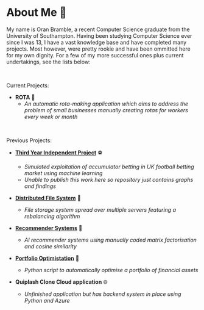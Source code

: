 # **About Me  👨** 

My name is Oran Bramble, a recent Computer Science graduate from the University of Southampton. Having been studying Computer Science ever since I was 13, I have a vast knowledge base and have completed many projects. Most however, were pretty rookie and have been ommitted here for my own dignity. For a few of my more successful ones plus current undertakings, see the lists below:

</br>

Current Projects:

- **ROTA** 📆
    - _An automatic rota-making application which aims to address the problem of small businesses manually creating rotas for workers every week or month_

</br>

Previous Projects:

- [**Third Year Independent Project**](https://github.com/oranbramble/Accumulator-Profiting) ⚽
    - _Simulated exploitation of accumulator betting in UK football betting market using machine learning_
    - _Unable to publish this work here so repository just contains graphs and findings_
      
- **[Distributed File System](https://github.com/oranbramble/Distributed-File-System)** 📁
    - _File storage system spread over multiple servers featuring a rebalancing algorithm_
 
- [**Recommender Systems**](https://github.com/oranbramble/Recommender-Systems) 📱
    - _AI recommender systems using manually coded matrix factorisation and cosine similarity_

- **[Portfolio Optimistation](https://github.com/oranbramble/Portfolio-Optimisation)** 💼
    - _Python script to automatically optimise a portfolio of financial assets_

- **Quiplash Clone Cloud application** 🌐
    - _Unfinished application but has backend system in place using Python and Azure_





